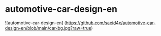 # automotive-car-design-en

![automotive-car-design-en] (https://github.com/saeid4x/automotive-car-design-en/blob/main/car-bg.jpg?raw=true)
